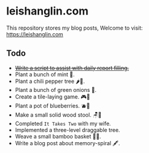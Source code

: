 # leishanglin.com

This repository stores my blog posts, Welcome to visit: https://leishanglin.com


## Todo

- [~~Write a script to assist with daily report filling.~~](/en/git/git-today.md)
- Plant a bunch of mint 🌿.
- Plant a chili pepper tree 🌶️🌱.
- Plant a bunch of green onions 🌱.
- Create a tile-laying game. 🎮🧩
- Plant a pot of blueberries. 🫐🌿
- Make a small solid wood stool. 🪑🔨
- Completed `It Takes Two` with my wife.
- Implemented a three-level draggable tree.
- Weave a small bamboo basket 🎋🎒.
- Write a blog post about memory-spiral 🖋.

